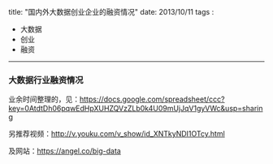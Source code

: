 title: "国内外大数据创业企业的融资情况"
date: 2013/10/11
tags : 
- 大数据
- 创业
- 融资

---

### 大数据行业融资情况

业余时间整理的，见：https://docs.google.com/spreadsheet/ccc?key=0AtdtDh06pqwEdHpXUHZQVzZLb0k4U09mUjJqV1gyVWc&usp=sharing


另推荐视频：http://v.youku.com/v_show/id_XNTkyNDI1OTcy.html

及网站：https://angel.co/big-data
